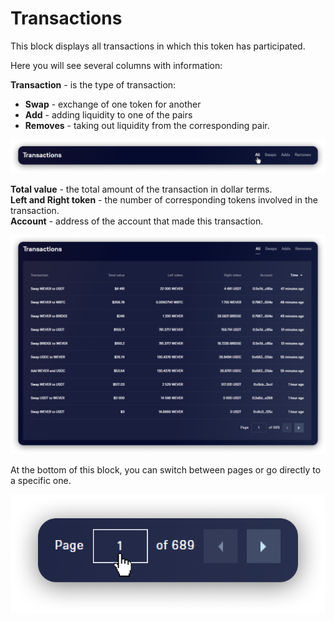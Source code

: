 # Transactions

This block displays all transactions in which this token has participated.

Here you will see several columns with information:

**Transaction** - is the type of transaction:&#x20;

* **Swap** - exchange of one token for another&#x20;
* **Add** - adding liquidity to one of the pairs&#x20;
* **Removes** - taking out liquidity from the corresponding pair.

![You can switch between the types of transactions that will be displayed](<../../../../.gitbook/assets/image (158).png>)

**Total value** - the total amount of the transaction in dollar terms.\
**Left and Right token** - the number of corresponding tokens involved in the transaction.\
**Account** - address of the account that made this transaction.

![](<../../../../.gitbook/assets/image (12).png>)

At the bottom of this block, you can switch between pages or go directly to a specific one.

![](<../../../../.gitbook/assets/image (63).png>)
